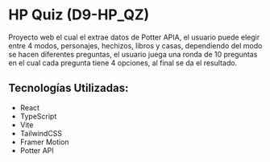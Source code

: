 # HP Quiz (D9-HP_QZ)
Proyecto web el cual el extrae datos de Potter APIA, el usuario puede elegir entre 4 modos, personajes, hechizos, libros y casas, dependiendo del modo se hacen diferentes preguntas, el usuario juega una ronda de 10 preguntas en el cual cada pregunta tiene 4 opciones, al final se da el resultado.

## Tecnologías Utilizadas:
- React
- TypeScript
- Vite
- TailwindCSS
- Framer Motion
- Potter API

